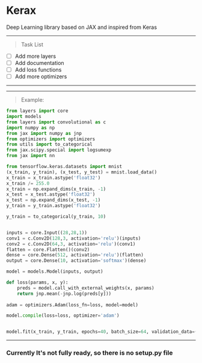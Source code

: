 # Kerax

Deep Learning library based on JAX and inspired from Keras



---
> Task List
- [ ] Add more layers
- [ ] Add documentation
- [ ] Add loss functions
- [ ] Add more optimizers 
---

---

> Example:

```python
from layers import core
import models
from layers import convolutional as c
import numpy as np
from jax import numpy as jnp
from optimizers import optimizers
from utils import to_categorical
from jax.scipy.special import logsumexp
from jax import nn

from tensorflow.keras.datasets import mnist
(x_train, y_train), (x_test, y_test) = mnist.load_data()
x_train = x_train.astype('float32')
x_train /= 255.0
x_train = np.expand_dims(x_train, -1)
x_test = x_test.astype('float32')
x_test = np.expand_dims(x_test, -1)
y_train = y_train.astype('float32')

y_train = to_categorical(y_train, 10)


inputs = core.Input((28,28,1))
conv1 = c.Conv2D(128,3, activation='relu')(inputs)
conv2 = c.Conv2D(64,3, activation='relu')(conv1)
flatten = core.Flatten()(conv2)
dense = core.Dense(512, activation='relu')(flatten)
output = core.Dense(10, activation='softmax')(dense)

model = models.Model(inputs, output)

def loss(params, x, y):
    preds = model.call_with_external_weights(x, params)
    return jnp.mean(-jnp.log(preds[y]))
    
adam = optimizers.Adam(loss_fn=loss, model=model)

model.compile(loss=loss, optimizer='adam')


model.fit(x_train, y_train, epochs=40, batch_size=64, validation_data=(x_test, y_test))

```
---


### Currently It's not fully ready, so there is no setup.py file
